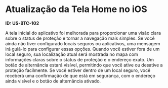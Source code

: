 # Atualização da Tela Home no iOS

**ID: US-BTC-102**

A tela inicial do aplicativo foi melhorada para proporcionar uma visão clara sobre o status de proteção e tornar a navegação mais simples. Se você ainda não tiver configurado locais seguros ou aplicativos, uma mensagem irá guiá-lo para configurar essas opções. Quando você estiver fora de um local seguro, sua localização atual será mostrada no mapa com informações claras sobre o status de proteção e o endereço exato. Um botão de alternância estará visível, permitindo que você ative ou desative a proteção facilmente. Se você estiver dentro de um local seguro, você receberá uma confirmação de que está em segurança, com o endereço ainda visível e o botão de alternância ativado.